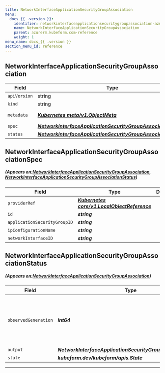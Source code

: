 ```yaml
---
title: NetworkInterfaceApplicationSecurityGroupAssociation
menu:
  docs_{{ .version }}:
    identifier: networkinterfaceapplicationsecuritygroupassociation-azurerm.kubeform.com
    name: NetworkInterfaceApplicationSecurityGroupAssociation
    parent: azurerm.kubeform.com-reference
    weight: 1
menu_name: docs_{{ .version }}
section_menu_id: reference
---
```


## NetworkInterfaceApplicationSecurityGroupAssociation
| Field | Type | Description |
| ------ | ----- | ----------- |
| `apiVersion` | string | `azurerm.kubeform.com/v1alpha1` |
|    `kind` | string | `NetworkInterfaceApplicationSecurityGroupAssociation` |
| `metadata` | ***[Kubernetes meta/v1.ObjectMeta](https://kubernetes.io/docs/reference/generated/kubernetes-api/v1.13/#objectmeta-v1-meta)***|Refer to the Kubernetes API documentation for the fields of the `metadata` field.|
| `spec` | ***[NetworkInterfaceApplicationSecurityGroupAssociationSpec](#NetworkInterfaceApplicationSecurityGroupAssociationSpec)***||
| `status` | ***[NetworkInterfaceApplicationSecurityGroupAssociationStatus](#NetworkInterfaceApplicationSecurityGroupAssociationStatus)***||
## NetworkInterfaceApplicationSecurityGroupAssociationSpec
##### (Appears on:[NetworkInterfaceApplicationSecurityGroupAssociation](#NetworkInterfaceApplicationSecurityGroupAssociation), [NetworkInterfaceApplicationSecurityGroupAssociationStatus](#NetworkInterfaceApplicationSecurityGroupAssociationStatus))
| Field | Type | Description |
| ------ | ----- | ----------- |
| `providerRef` | ***[Kubernetes core/v1.LocalObjectReference](https://kubernetes.io/docs/reference/generated/kubernetes-api/v1.13/#localobjectreference-v1-core)***||
| `id` | ***string***||
| `applicationSecurityGroupID` | ***string***||
| `ipConfigurationName` | ***string***||
| `networkInterfaceID` | ***string***||
## NetworkInterfaceApplicationSecurityGroupAssociationStatus
##### (Appears on:[NetworkInterfaceApplicationSecurityGroupAssociation](#NetworkInterfaceApplicationSecurityGroupAssociation))
| Field | Type | Description |
| ------ | ----- | ----------- |
| `observedGeneration` | ***int64***| ***(Optional)*** Resource generation, which is updated on mutation by the API Server.|
| `output` | ***[NetworkInterfaceApplicationSecurityGroupAssociationSpec](#NetworkInterfaceApplicationSecurityGroupAssociationSpec)***| ***(Optional)*** |
| `state` | ***kubeform.dev/kubeform/apis.State***| ***(Optional)*** |
---
